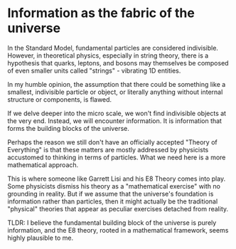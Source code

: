 # Information as the fabric of the universe

In the Standard Model, fundamental particles are considered indivisible. However, in theoretical physics, especially in string theory, there is a hypothesis that quarks, leptons, and bosons may themselves be composed of even smaller units called "strings" - vibrating 1D entities.

In my humble opinion, the assumption that there could be something like a smallest, indivisible particle or object, or literally anything without internal structure or components, is flawed.

If we delve deeper into the micro scale, we won't find indivisible objects at the very end. Instead, we will encounter information. It is information that forms the building blocks of the universe.

Perhaps the reason we still don't have an officially accepted "Theory of Everything" is that these matters are mostly addressed by physicists accustomed to thinking in terms of particles. What we need here is a more mathematical approach.

This is where someone like Garrett Lisi and his E8 Theory comes into play. Some physicists dismiss his theory as a "mathematical exercise" with no grounding in reality. But if we assume that the universe's foundation is information rather than particles, then it might actually be the traditional "physical" theories that appear as peculiar exercises detached from reality.

TLDR: I believe the fundamental building block of the universe is purely information, and the E8 theory, rooted in a mathematical framework, seems highly plausible to me.


